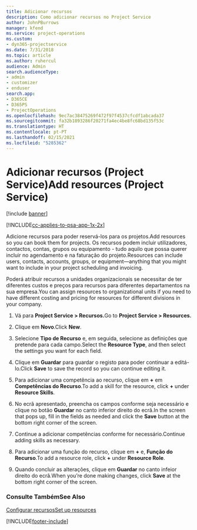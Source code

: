 ```yaml
---
title: Adicionar recursos
description: Como adicionar recursos no Project Service
author: JohnPBurrows
manager: kfend
ms.service: project-operations
ms.custom:
- dyn365-projectservice
ms.date: 7/31/2018
ms.topic: article
ms.author: ruhercul
audience: Admin
search.audienceType:
- admin
- customizer
- enduser
search.app:
- D365CE
- D365PS
- ProjectOperations
ms.openlocfilehash: 9ec7ac38475269f472f97f4537cfcdf1abcada37
ms.sourcegitcommit: fa32b1893286f20271fa4ec4be8fc68bd135f53c
ms.translationtype: HT
ms.contentlocale: pt-PT
ms.lasthandoff: 02/15/2021
ms.locfileid: "5285362"
---
```

# <a name="add-resources-project-service"></a><span data-ttu-id="e90da-103">Adicionar recursos (Project Service)</span><span class="sxs-lookup"><span data-stu-id="e90da-103">Add resources (Project Service)</span></span>

[!include [banner](../includes/psa-now-project-operations.md)]

[!INCLUDE[cc-applies-to-psa-app-1x-2x](../includes/cc-applies-to-psa-app-1x-2x.md)]

<span data-ttu-id="e90da-104">Adicione recursos para poder reservá-los para os projetos.</span><span class="sxs-lookup"><span data-stu-id="e90da-104">Add resources so you can book them for projects.</span></span> <span data-ttu-id="e90da-105">Os recursos podem incluir utilizadores, contactos, contas, grupos ou equipamento - tudo aquilo que possa querer incluir no agendamento e na faturação do projeto.</span><span class="sxs-lookup"><span data-stu-id="e90da-105">Resources can include users, contacts, accounts, groups, or equipment—anything that you might want to include in your project scheduling and invoicing.</span></span>  
  
<span data-ttu-id="e90da-106">Poderá atribuir recursos a unidades organizacionais se necessitar de ter diferentes custos e preços para recursos para diferentes departamentos na sua empresa.</span><span class="sxs-lookup"><span data-stu-id="e90da-106">You can assign resources to organizational units if you need to have different costing and pricing for resources for different divisions in your company.</span></span>  
  
1.  <span data-ttu-id="e90da-107">Vá para **Project Service > Recursos.**</span><span class="sxs-lookup"><span data-stu-id="e90da-107">Go to **Project Service > Resources.**</span></span>  
  
2.  <span data-ttu-id="e90da-108">Clique em **Novo**.</span><span class="sxs-lookup"><span data-stu-id="e90da-108">Click **New**.</span></span>  
  
3.  <span data-ttu-id="e90da-109">Selecione **Tipo de Recurso** e, em seguida, selecione as definições que pretende para cada campo.</span><span class="sxs-lookup"><span data-stu-id="e90da-109">Select the **Resource Type**, and then select the settings you want for each field.</span></span>  
  
4.  <span data-ttu-id="e90da-110">Clique em **Guardar** para guardar o registo para poder continuar a editá-lo.</span><span class="sxs-lookup"><span data-stu-id="e90da-110">Click **Save** to save the record so you can continue editing it.</span></span>  
  
5.  <span data-ttu-id="e90da-111">Para adicionar uma competência ao recurso, clique em **+** em **Competências do Recurso**.</span><span class="sxs-lookup"><span data-stu-id="e90da-111">To add a skill for the resource, click **+** under **Resource Skills**.</span></span>  
  
6.  <span data-ttu-id="e90da-112">No ecrã apresentado, preencha os campos conforme seja necessário e clique no botão **Guardar** no canto inferior direito do ecrã.</span><span class="sxs-lookup"><span data-stu-id="e90da-112">In the screen that pops up, fill in the fields as needed and click the **Save** button at the bottom right corner of the screen.</span></span>  
  
7.  <span data-ttu-id="e90da-113">Continue a adicionar competências conforme for necessário.</span><span class="sxs-lookup"><span data-stu-id="e90da-113">Continue adding skills as necessary.</span></span>  
  
8.  <span data-ttu-id="e90da-114">Para adicionar uma função do recurso, clique em **+** e, **Função do Recurso**.</span><span class="sxs-lookup"><span data-stu-id="e90da-114">To add a resource role, click **+** under **Resource Role**.</span></span>  
  
9. <span data-ttu-id="e90da-115">Quando concluir as alterações, clique em **Guardar** no canto infeior direito do ecrã.</span><span class="sxs-lookup"><span data-stu-id="e90da-115">When you’re done making changes, click **Save** at the bottom right corner of the screen.</span></span>  
  
### <a name="see-also"></a><span data-ttu-id="e90da-116">Consulte Também</span><span class="sxs-lookup"><span data-stu-id="e90da-116">See Also</span></span>  
 [<span data-ttu-id="e90da-117">Configurar recursos</span><span class="sxs-lookup"><span data-stu-id="e90da-117">Set up resources</span></span>](../psa/set-up-resources.md)


[!INCLUDE[footer-include](../includes/footer-banner.md)]